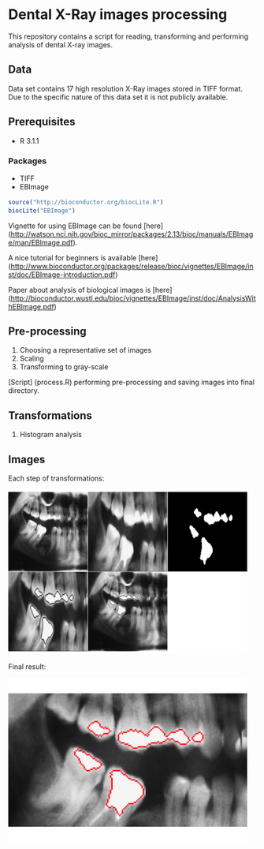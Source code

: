 Dental X-Ray images processing
=============

This repository contains a script for reading, transforming and performing analysis of dental X-ray images.

## Data
Data set contains 17 high resolution X-Ray images stored in TIFF format. Due to the specific nature of this data set
it is not publicly available.

## Prerequisites
- R 3.1.1

### Packages
- TIFF
- EBImage


```R
source("http://bioconductor.org/biocLite.R")
biocLite("EBImage")
```

Vignette for using EBImage can be found [here] (http://watson.nci.nih.gov/bioc_mirror/packages/2.13/bioc/manuals/EBImage/man/EBImage.pdf).

A nice tutorial for beginners is available [here] (http://www.bioconductor.org/packages/release/bioc/vignettes/EBImage/inst/doc/EBImage-introduction.pdf)

Paper about analysis of biological images is [here] (http://bioconductor.wustl.edu/bioc/vignettes/EBImage/inst/doc/AnalysisWithEBImage.pdf)

## Pre-processing
1. Choosing a representative set of images
2. Scaling
3. Transforming to gray-scale

[Script] (process.R) performing pre-processing and saving images into final directory.

## Transformations
1. Histogram analysis

## Images
Each step of transformations:

![transformations](fillings_1.png "Each step of transformations")

Final result:

![result](fillings_2.png "Final result")
